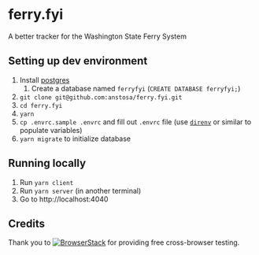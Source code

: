 # ferry.fyi

A better tracker for the Washington State Ferry System

## Setting up dev environment

1. Install [postgres](https://www.postgresql.org/)
    1. Create a database named `ferryfyi` (`CREATE DATABASE ferryfyi;`)
2. `git clone git@github.com:anstosa/ferry.fyi.git`
3. `cd ferry.fyi`
4. `yarn`
5. `cp .envrc.sample .envrc` and fill out `.envrc` file (use [`direnv`](https://direnv.net/) or similar to populate variables)
6. `yarn migrate` to initialize database


## Running locally

1. Run `yarn client`
2. Run `yarn server` (in another terminal)
4. Go to http://localhost:4040

## Credits

Thank you to [![BrowserStack](https://user-images.githubusercontent.com/568242/60857158-6ad96100-a1be-11e9-9cdf-aa5872f2f6c5.png)](http://browserstack.com/) for providing free cross-browser testing.
